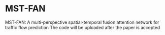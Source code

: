 # MST-FAN
MST-FAN: A multi-perspective spatial-temporal fusion attention network for traffic flow prediction
The code will be uploaded after the paper is accepted

